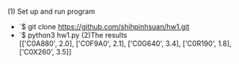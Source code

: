 (1) Set up and run program
* `$ git clone https://github.com/shihpinhsuan/hw1.git
* `$ python3 hw1.py
(2)The results <br>
[['C0A880', 2.0], ['C0F9A0', 2.1], ['C0G640', 3.4], ['C0R190', 1.8], ['C0X260', 3.5]]
